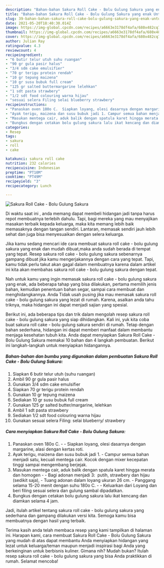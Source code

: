 ```yaml
---
description: "Bahan-bahan Sakura Roll Cake - Bolu Gulung Sakura yang enak Untuk Jualan"
title: "Bahan-bahan Sakura Roll Cake - Bolu Gulung Sakura yang enak Untuk Jualan"
slug: 39-bahan-bahan-sakura-roll-cake-bolu-gulung-sakura-yang-enak-untuk-jualan
date: 2021-05-20T18:40:30.014Z
image: https://img-global.cpcdn.com/recipes/a6663e3178df4afa/680x482cq70/sakura-roll-cake-bolu-gulung-sakura-foto-resep-utama.jpg
thumbnail: https://img-global.cpcdn.com/recipes/a6663e3178df4afa/680x482cq70/sakura-roll-cake-bolu-gulung-sakura-foto-resep-utama.jpg
cover: https://img-global.cpcdn.com/recipes/a6663e3178df4afa/680x482cq70/sakura-roll-cake-bolu-gulung-sakura-foto-resep-utama.jpg
author: Julian Ray
ratingvalue: 4.3
reviewcount: 4
recipeingredient:
- "6 butir telur utuh suhu ruangan"
- "90 gr gula pasir halus"
- "3/4 sdm cake emulsifier"
- "70 gr terigu protein rendah"
- "10 gr tepung maizena"
- "10 gr susu bubuk full cream"
- "125 gr salted buttermargarine lelehkan"
- "1 sdt pasta strawbery"
- "1/2 sdt food colouring warna hijau"
- "sesuai selera Filing selai blueberry strawbery"
recipeinstructions:
- "Panaskan oven 180o C.  Siapkan loyang, olesi dasarnya dengan margarine, alasi dengan kertas roti."
- "Ayak terigu, maizena dan susu bubuk jadi 1. Campur semua bahan menjadi satu, kecuali mentega cair. Kocok dengan mixer kecepatan tinggi sampai mengembang berjejak."
- "Masukan mentega cair, aduk balik dengan spatula karet hingga merata dan homogen  Bagi adonan menjadi 3:  putih, strawbery dan hijau (sedikit saja), Tuang adonan dalam loyang ukuran 26 cm. Panggang selama 15-20 menit dengan suhu 180o C.  Keluarkan dari Loyang dan beri filing sesuai selera dan gulung sambal dipadatkan."
- "Bungkus dengan cetakan bolu gulung sakura lalu ikat kencang dan diamkan selama 4 jam."
categories:
- Resep
tags:
- sakura
- roll
- cake

katakunci: sakura roll cake 
nutrition: 232 calories
recipecuisine: Indonesian
preptime: "PT10M"
cooktime: "PT49M"
recipeyield: "3"
recipecategory: Lunch

---
```



![Sakura Roll Cake - Bolu Gulung Sakura](https://img-global.cpcdn.com/recipes/a6663e3178df4afa/680x482cq70/sakura-roll-cake-bolu-gulung-sakura-foto-resep-utama.jpg)

Di waktu  saat ini , anda memang dapat membeli hidangan jadi tanpa harus repot membuatnya terlebih dahulu. Tapi, bagi mereka yang mau menyajikan masakan terbaik kepada keluarga, maka kita memang lebih baik memasaknya dengan tangan sendiri. Lantaran, memasak sendiri jauh lebih sehat dan juga bisa menyesuaikan dengan selera keluarga.

Jika kamu sedang mencari ide cara membuat sakura roll cake - bolu gulung sakura yang enak dan mudah dibuat,maka anda sudah berada di tempat yang tepat. Resep sakura roll cake - bolu gulung sakura  sebenarnya gampang dibuat jika kamu mengerjakannya dengan cara yang tepat. Tapi, kamu tidak perlu takut akan gagal dalam membuatnya 
karena dalam artikel ini kita akan membahas sakura roll cake - bolu gulung sakura dengan tepat.  



Nah untuk kamu yang ingin memasak sakura roll cake - bolu gulung sakura yang enak, ada beberapa tahap yang bisa dilakukan, pertama memilih jenis bahan, kemudian penentuan bahan segar, sampai cara membuat dan menghidangkannya. Anda Tidak usah pusing jika mau memasak sakura roll cake - bolu gulung sakura yang lezat di rumah. Karena, asalkan anda  tahu triknya, maka hidangan ini dapat menjadi sajian yang spesial.

Berikut ini, ada beberapa tips dan trik dalam mengolah resep sakura roll cake - bolu gulung sakura yang siap dihidangkan. Kali ini, yuk kita coba buat sakura roll cake - bolu gulung sakura sendiri di rumah. Tetap dengan bahan sederhana, hidangan ini dapat memberi manfaat dalam membantu menjaga kesehatan tubuh kita. Anda dapat menyiapkan Sakura Roll Cake - Bolu Gulung Sakura memakai 10 bahan dan 4 langkah pembuatan. Berikut ini langkah-langkah untuk menyiapkan hidangannya.

<!--inarticleads1-->

##### Bahan-bahan dan bumbu yang digunakan dalam pembuatan Sakura Roll Cake - Bolu Gulung Sakura:

1. Siapkan 6 butir telur utuh (suhu ruangan)
1. Ambil 90 gr gula pasir halus
1. Gunakan 3/4 sdm cake emulsifier
1. Siapkan 70 gr terigu protein rendah
1. Gunakan 10 gr tepung maizena
1. Sediakan 10 gr susu bubuk full cream
1. Gunakan 125 gr salted butter/margarine, lelehkan
1. Ambil 1 sdt pasta strawbery
1. Sediakan 1/2 sdt food colouring warna hijau
1. Gunakan sesuai selera Filing: selai blueberry/ strawbery




<!--inarticleads2-->

##### Cara menyiapkan Sakura Roll Cake - Bolu Gulung Sakura:

1. Panaskan oven 180o C. -  - Siapkan loyang, olesi dasarnya dengan margarine, alasi dengan kertas roti.
1. Ayak terigu, maizena dan susu bubuk jadi 1. - Campur semua bahan menjadi satu, kecuali mentega cair. Kocok dengan mixer kecepatan tinggi sampai mengembang berjejak.
1. Masukan mentega cair, aduk balik dengan spatula karet hingga merata dan homogen -  - Bagi adonan menjadi 3:  putih, strawbery dan hijau (sedikit saja), - Tuang adonan dalam loyang ukuran 26 cm. - Panggang selama 15-20 menit dengan suhu 180o C. -  - Keluarkan dari Loyang dan beri filing sesuai selera dan gulung sambal dipadatkan.
1. Bungkus dengan cetakan bolu gulung sakura lalu ikat kencang dan diamkan selama 4 jam.




Jadi, itulah artikel tentang  sakura roll cake - bolu gulung sakura  yang sederhana dan gampang dilakukan versi kita. Semoga kamu bisa membuatnya dengan hasil yang terbaik. 

Terima kasih anda telah membaca resep yang kami tampilkan di halaman ini. Harapan kami, cara membuat  Sakura Roll Cake - Bolu Gulung Sakura yang mudah di atas dapat membantu Anda menyiapkan hidangan yang lezat untuk keluarga/teman maupun menjadi inspirasi bagi Anda yang berkeinginan untuk berbisnis kuliner. Gimana nih? Mudah bukan? Itulah resep sakura roll cake - bolu gulung sakura yang bisa Anda praktikkan di rumah. Selamat mencoba!


